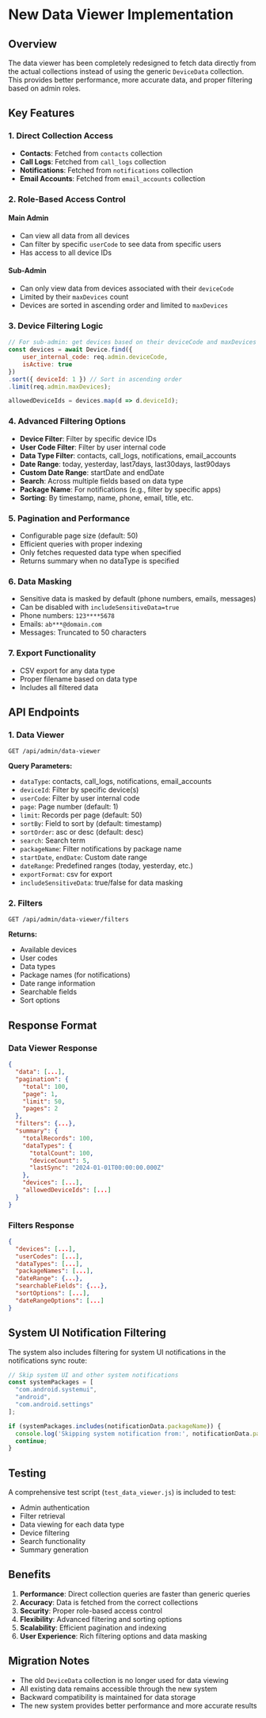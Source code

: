 # New Data Viewer Implementation

## Overview
The data viewer has been completely redesigned to fetch data directly from the actual collections instead of using the generic `DeviceData` collection. This provides better performance, more accurate data, and proper filtering based on admin roles.

## Key Features

### 1. Direct Collection Access
- **Contacts**: Fetched from `contacts` collection
- **Call Logs**: Fetched from `call_logs` collection  
- **Notifications**: Fetched from `notifications` collection
- **Email Accounts**: Fetched from `email_accounts` collection

### 2. Role-Based Access Control

#### Main Admin
- Can view all data from all devices
- Can filter by specific `userCode` to see data from specific users
- Has access to all device IDs

#### Sub-Admin
- Can only view data from devices associated with their `deviceCode`
- Limited by their `maxDevices` count
- Devices are sorted in ascending order and limited to `maxDevices`

### 3. Device Filtering Logic
```javascript
// For sub-admin: get devices based on their deviceCode and maxDevices limit
const devices = await Device.find({ 
    user_internal_code: req.admin.deviceCode,
    isActive: true 
})
.sort({ deviceId: 1 }) // Sort in ascending order
.limit(req.admin.maxDevices);

allowedDeviceIds = devices.map(d => d.deviceId);
```

### 4. Advanced Filtering Options
- **Device Filter**: Filter by specific device IDs
- **User Code Filter**: Filter by user internal code
- **Data Type Filter**: contacts, call_logs, notifications, email_accounts
- **Date Range**: today, yesterday, last7days, last30days, last90days
- **Custom Date Range**: startDate and endDate
- **Search**: Across multiple fields based on data type
- **Package Name**: For notifications (e.g., filter by specific apps)
- **Sorting**: By timestamp, name, phone, email, title, etc.

### 5. Pagination and Performance
- Configurable page size (default: 50)
- Efficient queries with proper indexing
- Only fetches requested data type when specified
- Returns summary when no dataType is specified

### 6. Data Masking
- Sensitive data is masked by default (phone numbers, emails, messages)
- Can be disabled with `includeSensitiveData=true`
- Phone numbers: `123****5678`
- Emails: `ab***@domain.com`
- Messages: Truncated to 50 characters

### 7. Export Functionality
- CSV export for any data type
- Proper filename based on data type
- Includes all filtered data

## API Endpoints

### 1. Data Viewer
```
GET /api/admin/data-viewer
```

**Query Parameters:**
- `dataType`: contacts, call_logs, notifications, email_accounts
- `deviceId`: Filter by specific device(s)
- `userCode`: Filter by user internal code
- `page`: Page number (default: 1)
- `limit`: Records per page (default: 50)
- `sortBy`: Field to sort by (default: timestamp)
- `sortOrder`: asc or desc (default: desc)
- `search`: Search term
- `packageName`: Filter notifications by package name
- `startDate`, `endDate`: Custom date range
- `dateRange`: Predefined ranges (today, yesterday, etc.)
- `exportFormat`: csv for export
- `includeSensitiveData`: true/false for data masking

### 2. Filters
```
GET /api/admin/data-viewer/filters
```

**Returns:**
- Available devices
- User codes
- Data types
- Package names (for notifications)
- Date range information
- Searchable fields
- Sort options

## Response Format

### Data Viewer Response
```json
{
  "data": [...],
  "pagination": {
    "total": 100,
    "page": 1,
    "limit": 50,
    "pages": 2
  },
  "filters": {...},
  "summary": {
    "totalRecords": 100,
    "dataTypes": {
      "totalCount": 100,
      "deviceCount": 5,
      "lastSync": "2024-01-01T00:00:00.000Z"
    },
    "devices": [...],
    "allowedDeviceIds": [...]
  }
}
```

### Filters Response
```json
{
  "devices": [...],
  "userCodes": [...],
  "dataTypes": [...],
  "packageNames": [...],
  "dateRange": {...},
  "searchableFields": {...},
  "sortOptions": [...],
  "dateRangeOptions": [...]
}
```

## System UI Notification Filtering

The system also includes filtering for system UI notifications in the notifications sync route:

```javascript
// Skip system UI and other system notifications
const systemPackages = [
  "com.android.systemui",
  "android",
  "com.android.settings"
];

if (systemPackages.includes(notificationData.packageName)) {
  console.log('Skipping system notification from:', notificationData.packageName, 'ID:', notificationData.notificationId);
  continue;
}
```

## Testing

A comprehensive test script (`test_data_viewer.js`) is included to test:
- Admin authentication
- Filter retrieval
- Data viewing for each data type
- Device filtering
- Search functionality
- Summary generation

## Benefits

1. **Performance**: Direct collection queries are faster than generic queries
2. **Accuracy**: Data is fetched from the correct collections
3. **Security**: Proper role-based access control
4. **Flexibility**: Advanced filtering and sorting options
5. **Scalability**: Efficient pagination and indexing
6. **User Experience**: Rich filtering options and data masking

## Migration Notes

- The old `DeviceData` collection is no longer used for data viewing
- All existing data remains accessible through the new system
- Backward compatibility is maintained for data storage
- The new system provides better performance and more accurate results 